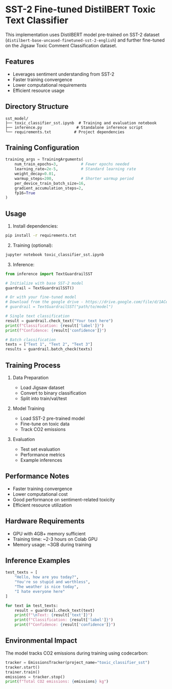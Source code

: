# SST-2 Fine-tuned DistilBERT Toxic Text Classifier

This implementation uses DistilBERT model pre-trained on SST-2 dataset (`distilbert-base-uncased-finetuned-sst-2-english`) and further fine-tuned on the Jigsaw Toxic Comment Classification dataset.

## Features

- Leverages sentiment understanding from SST-2
- Faster training convergence
- Lower computational requirements
- Efficient resource usage

## Directory Structure

```
sst_model/
├── toxic_classifier_sst.ipynb  # Training and evaluation notebook
├── inference.py               # Standalone inference script
└── requirements.txt          # Project dependencies
```

## Training Configuration

```python
training_args = TrainingArguments(
    num_train_epochs=3,          # Fewer epochs needed
    learning_rate=2e-5,          # Standard learning rate
    weight_decay=0.01,
    warmup_steps=200,            # Shorter warmup period
    per_device_train_batch_size=16,
    gradient_accumulation_steps=2,
    fp16=True
)
```

## Usage

1. Install dependencies:

```bash
pip install -r requirements.txt
```

2. Training (optional):

```bash
jupyter notebook toxic_classifier_sst.ipynb
```

3. Inference:

```python
from inference import TextGuardrailSST

# Initialize with base SST-2 model
guardrail = TextGuardrailSST()

# Or with your fine-tuned model
# Download from the google drive - https://drive.google.com/file/d/1ACeFGelgA5T8kMlFf4USnVzdbTni-Jw_/view?usp=drive_link
# guardrail = TextGuardrailSST("path/to/model")

# Single text classification
result = guardrail.check_text("Your text here")
print(f"Classification: {result['label']}")
print(f"Confidence: {result['confidence']}")

# Batch classification
texts = ["Text 1", "Text 2", "Text 3"]
results = guardrail.batch_check(texts)
```

## Training Process

1. Data Preparation

   - Load Jigsaw dataset
   - Convert to binary classification
   - Split into train/val/test

2. Model Training

   - Load SST-2 pre-trained model
   - Fine-tune on toxic data
   - Track CO2 emissions

3. Evaluation
   - Test set evaluation
   - Performance metrics
   - Example inferences

## Performance Notes

- Faster training convergence
- Lower computational cost
- Good performance on sentiment-related toxicity
- Efficient resource utilization

## Hardware Requirements

- GPU with 4GB+ memory sufficient
- Training time: ~2-3 hours on Colab GPU
- Memory usage: ~3GB during training

## Inference Examples

```python
test_texts = [
    "Hello, how are you today?",
    "You're so stupid and worthless",
    "The weather is nice today",
    "I hate everyone here"
]

for text in test_texts:
    result = guardrail.check_text(text)
    print(f"\nText: {result['text']}")
    print(f"Classification: {result['label']}")
    print(f"Confidence: {result['confidence']}")
```

## Environmental Impact

The model tracks CO2 emissions during training using codecarbon:

```python
tracker = EmissionsTracker(project_name="toxic_classifier_sst")
tracker.start()
trainer.train()
emissions = tracker.stop()
print(f"Total CO2 emissions: {emissions} kg")
```
